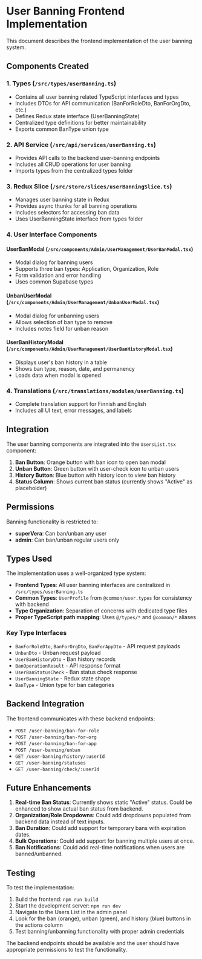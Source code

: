 # User Banning Frontend Implementation

This document describes the frontend implementation of the user banning system.

## Components Created

### 1. Types (`/src/types/userBanning.ts`)

- Contains all user banning related TypeScript interfaces and types
- Includes DTOs for API communication (BanForRoleDto, BanForOrgDto, etc.)
- Defines Redux state interface (UserBanningState)
- Centralized type definitions for better maintainability
- Exports common BanType union type

### 2. API Service (`/src/api/services/userBanning.ts`)

- Provides API calls to the backend user-banning endpoints
- Includes all CRUD operations for user banning
- Imports types from the centralized types folder

### 3. Redux Slice (`/src/store/slices/userBanningSlice.ts`)

- Manages user banning state in Redux
- Provides async thunks for all banning operations
- Includes selectors for accessing ban data
- Uses UserBanningState interface from types folder

### 4. User Interface Components

#### UserBanModal (`/src/components/Admin/UserManagement/UserBanModal.tsx`)

- Modal dialog for banning users
- Supports three ban types: Application, Organization, Role
- Form validation and error handling
- Uses common Supabase types

#### UnbanUserModal (`/src/components/Admin/UserManagement/UnbanUserModal.tsx`)

- Modal dialog for unbanning users
- Allows selection of ban type to remove
- Includes notes field for unban reason

#### UserBanHistoryModal (`/src/components/Admin/UserManagement/UserBanHistoryModal.tsx`)

- Displays user's ban history in a table
- Shows ban type, reason, date, and permanency
- Loads data when modal is opened

### 4. Translations (`/src/translations/modules/userBanning.ts`)

- Complete translation support for Finnish and English
- Includes all UI text, error messages, and labels

## Integration

The user banning components are integrated into the `UsersList.tsx` component:

1. **Ban Button**: Orange button with ban icon to open ban modal
2. **Unban Button**: Green button with user-check icon to unban users
3. **History Button**: Blue button with history icon to view ban history
4. **Status Column**: Shows current ban status (currently shows "Active" as placeholder)

## Permissions

Banning functionality is restricted to:

- **superVera**: Can ban/unban any user
- **admin**: Can ban/unban regular users only

## Types Used

The implementation uses a well-organized type system:

- **Frontend Types**: All user banning interfaces are centralized in `/src/types/userBanning.ts`
- **Common Types**: `UserProfile` from `@common/user.types` for consistency with backend
- **Type Organization**: Separation of concerns with dedicated type files
- **Proper TypeScript path mapping**: Uses `@/types/*` and `@common/*` aliases

### Key Type Interfaces

- `BanForRoleDto`, `BanForOrgDto`, `BanForAppDto` - API request payloads
- `UnbanDto` - Unban request payload
- `UserBanHistoryDto` - Ban history records
- `BanOperationResult` - API response format
- `UserBanStatusCheck` - Ban status check response
- `UserBanningState` - Redux state shape
- `BanType` - Union type for ban categories

## Backend Integration

The frontend communicates with these backend endpoints:

- `POST /user-banning/ban-for-role`
- `POST /user-banning/ban-for-org`
- `POST /user-banning/ban-for-app`
- `POST /user-banning/unban`
- `GET /user-banning/history/:userId`
- `GET /user-banning/statuses`
- `GET /user-banning/check/:userId`

## Future Enhancements

1. **Real-time Ban Status**: Currently shows static "Active" status. Could be enhanced to show actual ban status from backend.
2. **Organization/Role Dropdowns**: Could add dropdowns populated from backend data instead of text inputs.
3. **Ban Duration**: Could add support for temporary bans with expiration dates.
4. **Bulk Operations**: Could add support for banning multiple users at once.
5. **Ban Notifications**: Could add real-time notifications when users are banned/unbanned.

## Testing

To test the implementation:

1. Build the frontend: `npm run build`
2. Start the development server: `npm run dev`
3. Navigate to the Users List in the admin panel
4. Look for the ban (orange), unban (green), and history (blue) buttons in the actions column
5. Test banning/unbanning functionality with proper admin credentials

The backend endpoints should be available and the user should have appropriate permissions to test the functionality.
